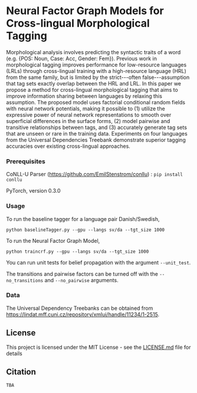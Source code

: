 # Neural Factor Graph Models for Cross-lingual Morphological Tagging

Morphological analysis involves predicting the syntactic traits of a word (e.g. {POS: Noun, Case: Acc, Gender: Fem}). Previous work in morphological tagging improves performance for low-resource languages (LRLs) through cross-lingual training with a high-resource language (HRL) from the same family, but is limited by the strict---often false---assumption that tag sets exactly overlap between the HRL and LRL. In this paper we propose a method for cross-lingual morphological tagging that aims to improve information sharing between languages by relaxing this assumption. The proposed model uses factorial conditional random fields with neural network potentials, making it possible to (1) utilize the expressive power of neural network representations to smooth over superficial differences in the surface forms, (2) model pairwise and transitive relationships between tags, and (3) accurately generate tag sets that are unseen or rare in the training data. Experiments on four languages from the Universal Dependencies Treebank demonstrate superior tagging accuracies over existing cross-lingual approaches.

### Prerequisites

CoNLL-U Parser (https://github.com/EmilStenstrom/conllu) :  ```pip install conllu```

PyTorch, version 0.3.0

### Usage

To run the baseline tagger for a language pair Danish/Swedish,

```
python baselineTagger.py --gpu --langs sv/da --tgt_size 1000
```

To run the Neural Factor Graph Model, 

```
python traincrf.py --gpu --langs sv/da --tgt_size 1000

```

You can run unit tests for belief propagation with the argument `--unit_test`.

The transitions and pairwise factors can be turned off with the `--no_transitions` and `--no_pairwise` arguments.


### Data

The Universal Dependency Treebanks can be obtained from https://lindat.mff.cuni.cz/repository/xmlui/handle/11234/1-2515.

## License

This project is licensed under the MIT License - see the [LICENSE.md](LICENSE.md) file for details

## Citation

```
TBA
```
